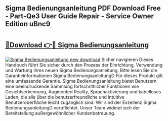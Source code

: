 ## Sigma Bedienungsanleitung PDF Download Free - Part-Qe3 User Guide Repair - Service Owner Edition uBnc9

# <h2><a href="http://df4qsmn.blite.top/?on=Sigma+Bedienungsanleitung">🔗Download 👉🔴 Sigma Bedienungsanleitung</a></h2>

[![Sigma Bedienungsanleitung new download](https://i.imgur.com/lujVjoI.png)](http://df4qsmn.blite.top/?on=Sigma+Bedienungsanleitung)
Sicher navigieren Dieses Handbuch führt Sie sicher durch den Prozess der Einrichtung, Verwendung und Wartung Ihres neuen Sigma Bedienungsanleitung. Bitte lesen Sie die Garantieinformationen Sigma BedienungsanleitungD Für dieses Produkt gilt eine umfassende Garantie. Sigma Bedienungsanleitung bietet Benutzern eine beeindruckende Sammlung fortschrittlicher Funktionen wie Gesichtserkennung, Augmented Reality, Sprachaktivierung und kabelloses Laden, die alle über die benutzerfreundliche und intuitive Benutzeroberfläche leicht zugänglich sind. Wir sind der Exzellenz Sigma BedienungsanleitungD verpflichtet. Unser Team widmet sich der Bereitstellung außergewöhnlicher Kundenbetreuung.
